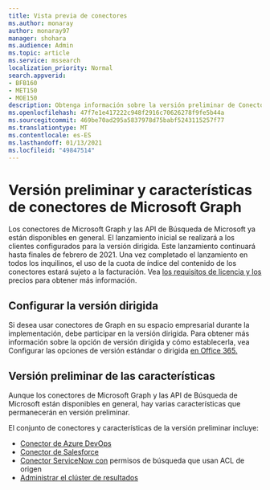 ```yaml
---
title: Vista previa de conectores
ms.author: monaray
author: monaray97
manager: shohara
ms.audience: Admin
ms.topic: article
ms.service: mssearch
localization_priority: Normal
search.appverid:
- BFB160
- MET150
- MOE150
description: Obtenga información sobre la versión preliminar de Conectores de Microsoft Graph para Microsoft Search.
ms.openlocfilehash: 47f7e1e417222c948f2916c70626278f9fe5b44a
ms.sourcegitcommit: 469be70ad295a5837978d75babf5243115257f77
ms.translationtype: MT
ms.contentlocale: es-ES
ms.lasthandoff: 01/13/2021
ms.locfileid: "49847514"
---
```

# <a name="microsoft-graph-connectors-preview-release-and-features"></a>Versión preliminar y características de conectores de Microsoft Graph

Los conectores de Microsoft Graph y las API de Búsqueda de Microsoft ya están disponibles en general. El lanzamiento inicial se realizará a los clientes configurados para la versión dirigida. Este lanzamiento continuará hasta finales de febrero de 2021. Una vez completado el lanzamiento en todos los inquilinos, el uso de la cuota de índice del contenido de los conectores estará sujeto a la facturación. Vea [los requisitos de licencia y los](licensing.md) precios para obtener más información.

## <a name="set-up-targeted-release"></a>Configurar la versión dirigida

Si desea usar conectores de Graph en su  espacio empresarial durante la implementación, debe participar en la versión dirigida. Para obtener más información sobre la opción de versión dirigida y cómo establecerla, vea Configurar las opciones de versión estándar o dirigida [en Office 365.](https://docs.microsoft.com/office365/admin/manage/release-options-in-office-365?view=o365-worldwide&preserve-view=true)

## <a name="preview-features"></a>Versión preliminar de las características

Aunque los conectores de Microsoft Graph y las API de Búsqueda de Microsoft están disponibles en general, hay varias características que permanecerán en versión preliminar.

El conjunto de conectores y características de la versión preliminar incluye:

* [Conector de Azure DevOps](azure-devops-connector.md)
* [Conector de Salesforce](salesforce-connector.md)
* [Conector ServiceNow con](servicenow-connector.md) permisos de búsqueda que usan ACL de origen
* [Administrar el clúster de resultados](result-cluster.md)